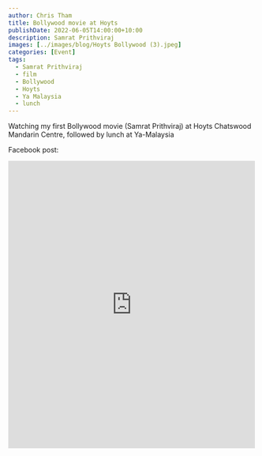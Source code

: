 ```yaml
---
author: Chris Tham
title: Bollywood movie at Hoyts
publishDate: 2022-06-05T14:00:00+10:00
description: Samrat Prithviraj
images: [../images/blog/Hoyts Bollywood (3).jpeg]
categories: [Event]
tags:
  - Samrat Prithviraj
  - film
  - Bollywood
  - Hoyts
  - Ya Malaysia
  - lunch
---
```


Watching my first Bollywood movie (Samrat Prithviraj) at Hoyts Chatswood Mandarin Centre, followed by lunch at Ya-Malaysia

Facebook post:

<iframe src="https://www.facebook.com/plugins/post.php?href=https%3A%2F%2Fwww.facebook.com%2Fchris1.tham%2Fposts%2Fpfbid0sWh9rxA2Gdnjs1BzS85F14bR7HDgozbAaUDnxsWrDTFrShbzueSux3eJeHVmNH25l&show_text=true&width=500" width="500" height="582" style="border:none;overflow:hidden" scrolling="no" frameborder="0" allowfullscreen="true" allow="autoplay; clipboard-write; encrypted-media; picture-in-picture; web-share"></iframe>
